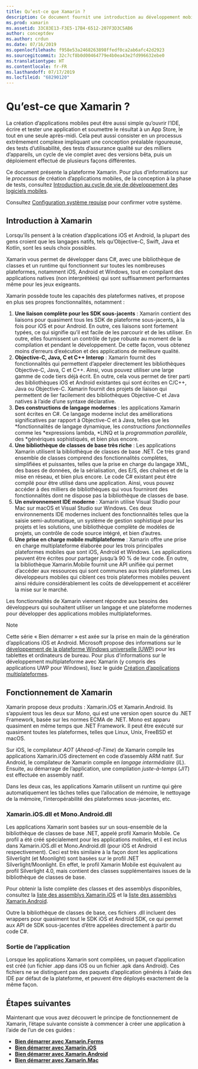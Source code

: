 ```yaml
---
title: Qu’est-ce que Xamarin ?
description: Ce document fournit une introduction au développement mobile. Il traite de Xamarin, de son fonctionnement et des applications qu’il génère.
ms.prod: xamarin
ms.assetid: 33C83E13-F3E5-17B4-6512-207F3D3C5AB6
author: conceptdev
ms.author: crdun
ms.date: 07/16/2019
ms.openlocfilehash: f958e53a2468263898ffedf0ca2ab6afc42d2923
ms.sourcegitcommit: 32c7cf8b0d00464779e4b0ea43e2fd996632ebe0
ms.translationtype: HT
ms.contentlocale: fr-FR
ms.lasthandoff: 07/17/2019
ms.locfileid: "68290120"
---
```

# <a name="what-is-xamarin"></a>Qu’est-ce que Xamarin ?

La création d’applications mobiles peut être aussi simple qu’ouvrir l’IDE, écrire et tester une application et soumettre le résultat à un App Store, le tout en une seule après-midi. Cela peut aussi consister en un processus extrêmement complexe impliquant une conception préalable rigoureuse, des tests d’utilisabilité, des tests d’assurance qualité sur des milliers d’appareils, un cycle de vie complet avec des versions bêta, puis un déploiement effectué de plusieurs façons différentes.

Ce document présente la plateforme Xamarin. Pour plus d’informations sur le *processus* de création d’applications mobiles, de la conception à la phase de tests, consultez [Introduction au cycle de vie de développement des logiciels mobiles](~/cross-platform/get-started/introduction-to-mobile-sdlc.md).

Consultez [Configuration système requise](~/cross-platform/get-started/requirements.md#macos-requirements) pour confirmer votre système.

## <a name="introduction-to-xamarin"></a>Introduction à Xamarin

Lorsqu’ils pensent à la création d’applications iOS et Android, la plupart des gens croient que les langages natifs, tels qu’Objective-C, Swift, Java et Kotlin, sont les seuls choix possibles.

Xamarin vous permet de développer dans C#, avec une bibliothèque de classes et un runtime qui fonctionnent sur toutes les nombreuses plateformes, notamment iOS, Android et Windows, tout en compilant des applications natives (non interprétées) qui sont suffisamment performantes même pour les jeux exigeants.

Xamarin possède toute les capacités des plateformes natives, et propose en plus ses propres fonctionnalités, notamment :

1.   **Une liaison complète pour les SDK sous-jacents** : Xamarin contient des liaisons pour quasiment tous les SDK de plateforme sous-jacents, à la fois pour iOS et pour Android. En outre, ces liaisons sont fortement typées, ce qui signifie qu’il est facile de les parcourir et de les utiliser. En outre, elles fournissent un contrôle de type robuste au moment de la compilation et pendant le développement. De cette façon, vous obtenez moins d’erreurs d’exécution et des applications de meilleure qualité.
1.   **Objective-C, Java, C et C++ Interop** : Xamarin fournit des fonctionnalités qui permettent d’appeler directement les bibliothèques Objective-C, Java, C et C++. Ainsi, vous pouvez utiliser une large gamme de code tiers déjà écrit. En outre, cela vous permet de tirer parti des bibliothèques iOS et Android existantes qui sont écrites en C/C++, Java ou Objective-C. Xamarin fournit des projets de liaison qui permettent de lier facilement des bibliothèques Objective-C et Java natives à l’aide d’une syntaxe déclarative.
1.   **Des constructions de langage modernes** : les applications Xamarin sont écrites en C#. Ce langage moderne inclut des améliorations significatives par rapport à Objective-C et à Java, telles que les *fonctionnalités de langage dynamique, les *constructions fonctionnelles* comme les *expressions lambda, *LINQ et la *programmation parallèle*, des *génériques sophistiqués, et bien plus encore.
1.   **Une bibliothèque de classes de base très riche** : Les applications Xamarin utilisent la bibliothèque de classes de base .NET. Ce très grand ensemble de classes comprend des fonctionnalités complètes, simplifiées et puissantes, telles que la prise en charge du langage XML, des bases de données, de la sérialisation, des E/S, des chaînes et de la mise en réseau, et bien plus encore. Le code C# existant peut être compilé pour être utilisé dans une application. Ainsi, vous pouvez accéder à des milliers de bibliothèques qui vous fourniront des fonctionnalités dont ne dispose pas la bibliothèque de classes de base.
1.   **Un environnement IDE moderne** : Xamarin utilise Visual Studio pour Mac sur macOS et Visual Studio sur Windows. Ces deux environnements IDE modernes incluent des fonctionnalités telles que la saisie semi-automatique, un système de gestion sophistiqué pour les projets et les solutions, une bibliothèque complète de modèles de projets, un contrôle de code source intégré, et bien d’autres.
1.   **Une prise en charge mobile multiplateforme** : Xamarin offre une prise en charge multiplateforme élaborée pour les trois principales plateformes mobiles que sont iOS, Android et Windows. Les applications peuvent être écrites pour partager jusqu’à 90 % de leur code. En outre, la bibliothèque Xamarin.Mobile fournit une API unifiée qui permet d’accéder aux ressources qui sont communes aux trois plateformes. Les développeurs mobiles qui ciblent ces trois plateformes mobiles peuvent ainsi réduire considérablement les coûts de développement et accélérer la mise sur le marché.

Les fonctionnalités de Xamarin viennent répondre aux besoins des développeurs qui souhaitent utiliser un langage et une plateforme modernes pour développer des applications mobiles multiplateformes.

> [!NOTE]
> Cette série « Bien démarrer » est axée sur la prise en main de la génération d’applications iOS et Android. Microsoft propose des informations sur le [développement de la plateforme Windows universelle (UWP)](https://docs.microsoft.com/windows/uwp/develop/) pour les tablettes et ordinateurs de bureau. Pour plus d’informations sur le développement multiplateforme avec Xamarin (y compris des applications UWP pour Windows), lisez le guide [Création d’applications multiplateformes](~/cross-platform/app-fundamentals/building-cross-platform-applications/index.md).

## <a name="how-does-xamarin-work"></a>Fonctionnement de Xamarin

Xamarin propose deux produits : Xamarin.iOS et Xamarin.Android. Ils s’appuient tous les deux sur *Mono*, qui est une version open source du .NET Framework, basée sur les normes ECMA de .NET. Mono est apparu quasiment en même temps que .NET Framework. Il peut être exécuté sur quasiment toutes les plateformes, telles que Linux, Unix, FreeBSD et macOS.

Sur iOS, le compilateur *AOT* (*Ahead-of-Time*) de Xamarin compile les applications Xamarin.iOS directement en code d’assembly ARM natif. Sur Android, le compilateur de Xamarin compile en *langage intermédiaire* (*IL*). Ensuite, au démarrage de l’application, une compilation *juste-à-temps* (*JIT*) est effectuée en assembly natif.

Dans les deux cas, les applications Xamarin utilisent un runtime qui gère automatiquement les tâches telles que l’allocation de mémoire, le nettoyage de la mémoire, l’interopérabilité des plateformes sous-jacentes, etc.

### <a name="xamariniosdll-and-monoandroiddll"></a>Xamarin.iOS.dll et Mono.Android.dll

Les applications Xamarin sont basées sur un sous-ensemble de la bibliothèque de classes de base .NET, appelé profil Xamarin Mobile. Ce profil a été créé spécialement pour les applications mobiles, et il est inclus dans Xamarin.iOS.dll et Mono.Android.dll (pour iOS et Android respectivement). Ceci est très similaire à la façon dont les applications Silverlight (et Moonlight) sont basées sur le profil .NET Silverlight/Moonlight. En effet, le profil Xamarin Mobile est équivalent au profil Silverlight 4.0, mais contient des classes supplémentaires issues de la bibliothèque de classes de base.

Pour obtenir la liste complète des classes et des assemblys disponibles, consultez la [liste des assemblys Xamarin.iOS](~/cross-platform/internals/available-assemblies.md?context=xamarin/ios) et la [liste des assemblys Xamarin.Android](~/cross-platform/internals/available-assemblies.md?context=xamarin/android).

Outre la bibliothèque de classes de base, ces fichiers .dll incluent des wrappers pour quasiment tout le SDK iOS et Android SDK, ce qui permet aux API de SDK sous-jacentes d’être appelées directement à partir du code C#.

### <a name="application-output"></a>Sortie de l’application

Lorsque les applications Xamarin sont compilées, un paquet d’application est créé (un fichier .app dans iOS ou un fichier .apk dans Android). Ces fichiers ne se distinguent pas des paquets d’application générés à l’aide des IDE par défaut de la plateforme, et peuvent être déployés exactement de la même façon.

## <a name="next-steps"></a>Étapes suivantes

Maintenant que vous avez découvert le principe de fonctionnement de Xamarin, l’étape suivante consiste à commencer à créer une application à l’aide de l’un de ces guides :

- [**Bien démarrer avec Xamarin.Forms**](~/get-started/index.yml)
- [**Bien démarrer avec Xamarin.iOS**](~/ios/get-started/hello-ios/index.md)
- [**Bien démarrer avec Xamarin.Android**](~/android/get-started/hello-android/index.md)
- [**Bien démarrer avec Xamarin.Mac**](~/mac/get-started/hello-mac.md)
